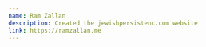 ```yaml
---
name: Ram Zallan
description: Created the jewishpersistenc.com website
link: https://ramzallan.me
---
```

